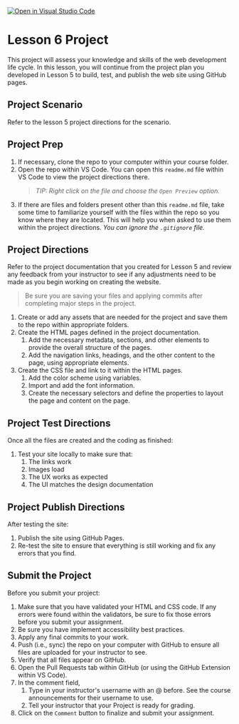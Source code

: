 [![Open in Visual Studio Code](https://classroom.github.com/assets/open-in-vscode-f059dc9a6f8d3a56e377f745f24479a46679e63a5d9fe6f495e02850cd0d8118.svg)](https://classroom.github.com/online_ide?assignment_repo_id=7182728&assignment_repo_type=AssignmentRepo)
# Lesson 6 Project
This project will assess your knowledge and skills of the web development life cycle. In this lesson, you will continue from the project plan you developed in Lesson 5 to build, test, and publish the web site using GitHub pages.

## Project Scenario
Refer to the lesson 5 project directions for the scenario.

## Project Prep
1. If necessary, clone the repo to your computer within your course folder.
2. Open the repo within VS Code. You can open this `readme.md` file within VS Code to view the project directions there.
   > *TIP: Right click on the file and choose the `Open Preview` option.*
3. If there are files and folders present other than this `readme.md` file, take some time to familiarize yourself with the files within the repo so you know where they are located. This will help you when asked to use them within the project directions. *You can ignore the `.gitignore` file.*

## Project Directions
Refer to the project documentation that you created for Lesson 5 and review any feedback from your instructor to see if any adjustments need to be made as you begin working on creating the website.

> Be sure you are saving your files and applying commits after completing major steps in the project.

1. Create or add any assets that are needed for the project and save them to the repo within appropriate folders.
2. Create the HTML pages defined in the project documentation.
   1. Add the necessary metadata, sections, and other elements to provide the overall structure of the pages.
   2. Add the navigation links, headings, and the other content to the page, using appropriate elements.
3. Create the CSS file and link to it within the HTML pages.
   1. Add the color scheme using variables.
   2. Import and add the font information.
   3. Create the necessary selectors and define the properties to layout the page and content on the page.

## Project Test Directions
Once all the files are created and the coding as finished:

1. Test your site locally to make sure that:
   1. The links work
   2. Images load
   3. The UX works as expected
   4. The UI matches the design documentation

## Project Publish Directions
After testing the site:

1. Publish the site using GitHub Pages.
2. Re-test the site to ensure that everything is still working and fix any errors that you find.

## Submit the Project
Before you submit your project:

1. Make sure that you have validated your HTML and CSS code. If any errors were found within the validators, be sure to fix those errors before you submit your assignment.
2. Be sure you have implement accessibility best practices.
3. Apply any final commits to your work.
4. Push (i.e., sync) the repo on your computer with GitHub to ensure all files are uploaded for your instructor to see.
5. Verify that all files appear on GitHub.
6. Open the Pull Requests tab within GitHub (or using the GitHub Extension within VS Code).
7. In the comment field,
   1. Type in your instructor's username with an @ before. See the course announcements for their username to use.
   2. Tell your instructor that your Project is ready for grading.
8. Click on the `Comment` button to finalize and submit your assignment.
